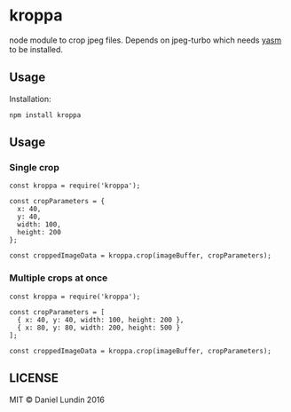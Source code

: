 # kroppa

node module to crop jpeg files. Depends on jpeg-turbo which needs [yasm](http://yasm.tortall.net/) to be installed.


## Usage
Installation:

```
npm install kroppa
```

## Usage

### Single crop
```
const kroppa = require('kroppa');

const cropParameters = {
  x: 40,
  y: 40,
  width: 100,
  height: 200
};

const croppedImageData = kroppa.crop(imageBuffer, cropParameters);
```

### Multiple crops at once
```
const kroppa = require('kroppa');

const cropParameters = [
  { x: 40, y: 40, width: 100, height: 200 },
  { x: 80, y: 80, width: 200, height: 500 }
];

const croppedImageData = kroppa.crop(imageBuffer, cropParameters);
```

## LICENSE
MIT © Daniel Lundin 2016
